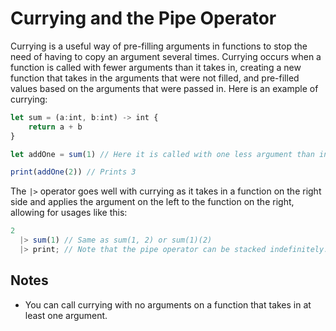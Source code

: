 # Currying and the Pipe Operator

Currying is a useful way of pre-filling arguments in functions to stop the need of having to copy an argument several times. Currying occurs when a function is called with fewer arguments than it takes in, creating a new function that takes in the arguments that were not filled, and pre-filled values based on the arguments that were passed in. Here is an example of currying:

```js
let sum = (a:int, b:int) -> int {
	return a + b
}

let addOne = sum(1) // Here it is called with one less argument than intended; this ends up returning a function that is an int -> int, which when called will add one to the number

print(addOne(2)) // Prints 3
```

The `|>` operator goes well with currying as it takes in a function on the right side and applies the argument on the left to the function on the right, allowing for usages like this:

```js
2
  |> sum(1) // Same as sum(1, 2) or sum(1)(2)
  |> print; // Note that the pipe operator can be stacked indefinitely. This still prints 3
```

## Notes

- You can call currying with no arguments on a function that takes in at least one argument.
